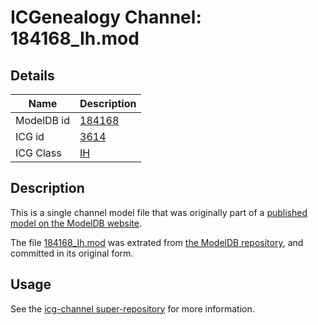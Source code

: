 # ICGenealogy Channel: 184168\_Ih.mod

## Details

Name | Description
---- | -----------
ModelDB id | [184168](http://senselab.med.yale.edu/ModelDB/ShowModel.cshtml?model=184168)
ICG id | [3614](http://icg.neurotheory.ox.ac.uk/channels/4/3614)
ICG Class | [IH](http://icg.neurotheory.ox.ac.uk/channels/4)

## Description

This is a single channel model file that was originally part of a [published model on the ModelDB website](http://senselab.med.yale.edu/mModelDB/ShowModel.cshtml?model=184168).

The file [184168\_Ih.mod](184168_Ih.mod) was extrated from [the ModelDB repository](http://senselab.med.yale.edu/ModelDB/ShowModel.cshtml?model=184168), and committed in its original form.

## Usage

See the [icg-channel super-repository](https://github.com/icgenealogy/icg-channels) for more information.